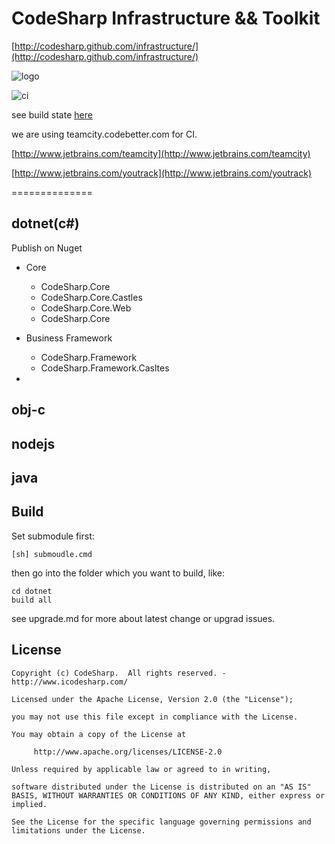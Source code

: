 # CodeSharp Infrastructure && Toolkit

[http://codesharp.github.com/infrastructure/](http://codesharp.github.com/infrastructure/)

![logo](http://www.icodesharp.com/codesharp.png)

![ci](http://www.jetbrains.com/img/banners/Codebetter.png)

see build state [here](http://teamcity.codebetter.com/project.html?projectId=project241&tab=projectOverview)

we are using teamcity.codebetter.com for CI.

[http://www.jetbrains.com/teamcity](http://www.jetbrains.com/teamcity)

[http://www.jetbrains.com/youtrack](http://www.jetbrains.com/youtrack)

==============

## dotnet(c#)

Publish on Nuget

* Core
	- CodeSharp.Core
	- CodeSharp.Core.Castles
	- CodeSharp.Core.Web
	- CodeSharp.Core

* Business Framework
	- CodeSharp.Framework
	- CodeSharp.Framework.Casltes

*
	
## obj-c

## nodejs

## java

## Build

Set submodule first:

```shell
[sh] submoudle.cmd
```

then go into the folder which you want to build, like:

```shell
cd dotnet
build all
```

see upgrade.md for more about latest change or upgrad issues.

## License

	Copyright (c) CodeSharp.  All rights reserved. - http://www.icodesharp.com/

	Licensed under the Apache License, Version 2.0 (the "License");

	you may not use this file except in compliance with the License.

	You may obtain a copy of the License at
 
		 http://www.apache.org/licenses/LICENSE-2.0
 
	Unless required by applicable law or agreed to in writing, 

	software distributed under the License is distributed on an "AS IS" BASIS, WITHOUT WARRANTIES OR CONDITIONS OF ANY KIND, either express or implied.

	See the License for the specific language governing permissions and limitations under the License.




